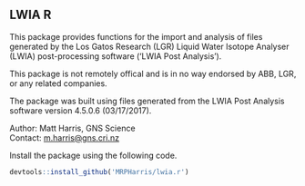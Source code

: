 
## LWIA R

This package provides functions for the import and analysis of files
generated by the Los Gatos Research (LGR) Liquid Water Isotope Analyser
(LWIA) post-processing software (‘LWIA Post Analysis’).

This package is not remotely offical and is in no way endorsed by ABB,
LGR, or any related companies.

The package was built using files generated from the LWIA Post Analysis
software version 4.5.0.6 (03/17/2017).

Author: Matt Harris, GNS Science  
Contact: <m.harris@gns.cri.nz>

Install the package using the following code.

``` r
devtools::install_github('MRPHarris/lwia.r')
```
